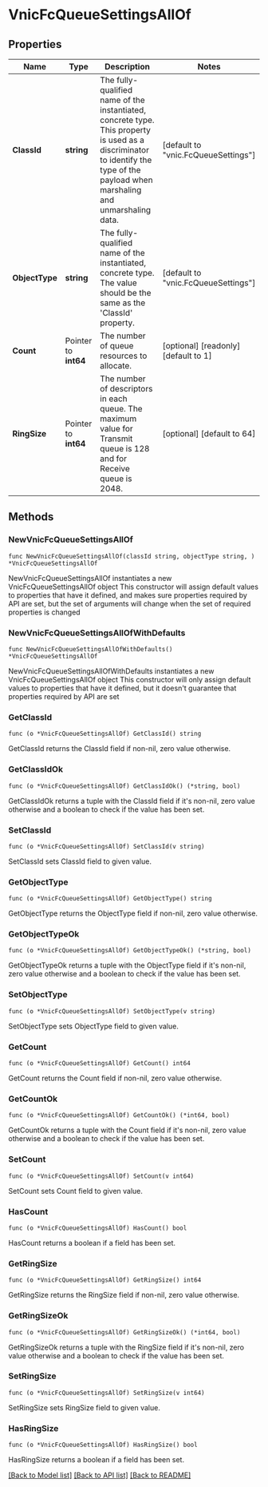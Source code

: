 # VnicFcQueueSettingsAllOf

## Properties

Name | Type | Description | Notes
------------ | ------------- | ------------- | -------------
**ClassId** | **string** | The fully-qualified name of the instantiated, concrete type. This property is used as a discriminator to identify the type of the payload when marshaling and unmarshaling data. | [default to "vnic.FcQueueSettings"]
**ObjectType** | **string** | The fully-qualified name of the instantiated, concrete type. The value should be the same as the &#39;ClassId&#39; property. | [default to "vnic.FcQueueSettings"]
**Count** | Pointer to **int64** | The number of queue resources to allocate. | [optional] [readonly] [default to 1]
**RingSize** | Pointer to **int64** | The number of descriptors in each queue. The maximum value for Transmit queue is 128 and for Receive queue is 2048. | [optional] [default to 64]

## Methods

### NewVnicFcQueueSettingsAllOf

`func NewVnicFcQueueSettingsAllOf(classId string, objectType string, ) *VnicFcQueueSettingsAllOf`

NewVnicFcQueueSettingsAllOf instantiates a new VnicFcQueueSettingsAllOf object
This constructor will assign default values to properties that have it defined,
and makes sure properties required by API are set, but the set of arguments
will change when the set of required properties is changed

### NewVnicFcQueueSettingsAllOfWithDefaults

`func NewVnicFcQueueSettingsAllOfWithDefaults() *VnicFcQueueSettingsAllOf`

NewVnicFcQueueSettingsAllOfWithDefaults instantiates a new VnicFcQueueSettingsAllOf object
This constructor will only assign default values to properties that have it defined,
but it doesn't guarantee that properties required by API are set

### GetClassId

`func (o *VnicFcQueueSettingsAllOf) GetClassId() string`

GetClassId returns the ClassId field if non-nil, zero value otherwise.

### GetClassIdOk

`func (o *VnicFcQueueSettingsAllOf) GetClassIdOk() (*string, bool)`

GetClassIdOk returns a tuple with the ClassId field if it's non-nil, zero value otherwise
and a boolean to check if the value has been set.

### SetClassId

`func (o *VnicFcQueueSettingsAllOf) SetClassId(v string)`

SetClassId sets ClassId field to given value.


### GetObjectType

`func (o *VnicFcQueueSettingsAllOf) GetObjectType() string`

GetObjectType returns the ObjectType field if non-nil, zero value otherwise.

### GetObjectTypeOk

`func (o *VnicFcQueueSettingsAllOf) GetObjectTypeOk() (*string, bool)`

GetObjectTypeOk returns a tuple with the ObjectType field if it's non-nil, zero value otherwise
and a boolean to check if the value has been set.

### SetObjectType

`func (o *VnicFcQueueSettingsAllOf) SetObjectType(v string)`

SetObjectType sets ObjectType field to given value.


### GetCount

`func (o *VnicFcQueueSettingsAllOf) GetCount() int64`

GetCount returns the Count field if non-nil, zero value otherwise.

### GetCountOk

`func (o *VnicFcQueueSettingsAllOf) GetCountOk() (*int64, bool)`

GetCountOk returns a tuple with the Count field if it's non-nil, zero value otherwise
and a boolean to check if the value has been set.

### SetCount

`func (o *VnicFcQueueSettingsAllOf) SetCount(v int64)`

SetCount sets Count field to given value.

### HasCount

`func (o *VnicFcQueueSettingsAllOf) HasCount() bool`

HasCount returns a boolean if a field has been set.

### GetRingSize

`func (o *VnicFcQueueSettingsAllOf) GetRingSize() int64`

GetRingSize returns the RingSize field if non-nil, zero value otherwise.

### GetRingSizeOk

`func (o *VnicFcQueueSettingsAllOf) GetRingSizeOk() (*int64, bool)`

GetRingSizeOk returns a tuple with the RingSize field if it's non-nil, zero value otherwise
and a boolean to check if the value has been set.

### SetRingSize

`func (o *VnicFcQueueSettingsAllOf) SetRingSize(v int64)`

SetRingSize sets RingSize field to given value.

### HasRingSize

`func (o *VnicFcQueueSettingsAllOf) HasRingSize() bool`

HasRingSize returns a boolean if a field has been set.


[[Back to Model list]](../README.md#documentation-for-models) [[Back to API list]](../README.md#documentation-for-api-endpoints) [[Back to README]](../README.md)


